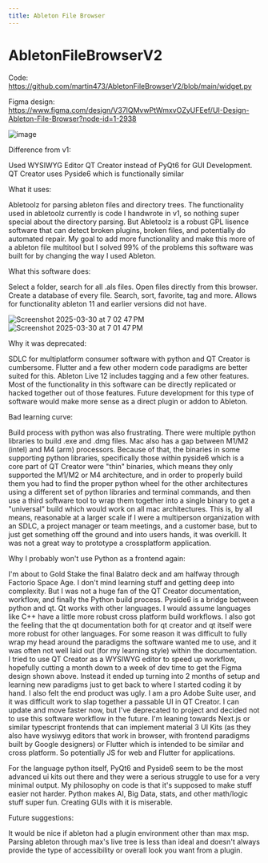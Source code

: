 ```yaml
---
title: Ableton File Browser
---
```

# AbletonFileBrowserV2
Code: https://github.com/martin473/AbletonFileBrowserV2/blob/main/widget.py

Figma design: https://www.figma.com/design/V37lQMvwPtWmxvOZyUFEef/UI-Design-Ableton-File-Browser?node-id=1-2938

![image](https://i.imgur.com/zYBiYHG.png)

Difference from v1:

Used WYSIWYG Editor QT Creator instead of PyQt6 for GUI Development. QT Creator uses Pyside6 which is functionally similar

What it uses:

Abletoolz for parsing ableton files and directory trees. The functionality used in abletoolz currently is code I handwrote in v1, so nothing super special about the directory parsing. But Abletoolz is a robust GPL lisence software that can detect broken plugins, broken files, and potentially do automated repair. My goal to add more functionality and make this more of a ableton file multitool but I solved 99% of the problems this software was built for by changing the way I used Ableton.

What this software does:

Select a folder, search for all .als files. Open files directly from this browser. Create a database of every file. Search, sort, favorite, tag and more. Allows for functionality ableton 11 and earlier versions did not have.

![Screenshot 2025-03-30 at 7 02 47 PM](https://i.imgur.com/y5ZkwSu.png)
![Screenshot 2025-03-30 at 7 01 47 PM](https://i.imgur.com/9keJhCA.png)

Why it was deprecated:

SDLC for multiplatform consumer software with python and QT Creator is cumbersome. Flutter and a few other modern code paradigms are better suited for this. Ableton Live 12 includes tagging and a few other features. Most of the functionality in this software can be directly replicated or hacked together out of those features. Future development for this type of software would make more sense as a direct plugin or addon to Ableton.

Bad learning curve:

Build process with python was also frustrating. There were multiple python libraries to build .exe and .dmg files. Mac also has a gap between M1/M2 (intel) and M4 (arm) processors. Because of that, the binaries in some supporting python libraries, specifically those within pyside6 which is a core part of QT Creator were "thin" binaries, which means they only supported the M1/M2 or M4 architecture, and in order to properly build them you had to find the proper python wheel for the other architectures using a different set of python libraries and terminal commands, and then use a third software tool to wrap them together into a single binary to get a "universal" build which would work on all mac architectures. This is, by all means, reasonable at a larger scale if I were a multiperson organization with an SDLC, a project manager or team meetings, and a customer base, but to just get something off the ground and into users hands, it was overkill. It was not a great way to prototype a crossplatform application.

Why I probably won't use Python as a frontend again:

I'm about to Gold Stake the final Balatro deck and am halfway through Factorio Space Age. I don't mind learning stuff and getting deep into complexity. But I was not a huge fan of the QT Creator documentation, workflow, and finally the Python build process. Pyside6 is a bridge between python and qt. Qt works with other languages. I would assume languages like C++ have a little more robust cross platform build workflows. I also got the feeling that the qt documentation both for qt creator and qt itself were more robust for other languages. For some reason it was difficult to fully wrap my head around the paradigms the software wanted me to use, and it was often not well laid out (for my learning style) within the documentation. I tried to use QT Creator as a WYSIWYG editor to speed up workflow, hopefully cutting a month down to a week of dev time to get the Figma design shown above. Instead it ended up turning into 2 months of setup and learning new paradigms just to get back to where I started coding it by hand. I also felt the end product was ugly. I am a pro Adobe Suite user, and it was difficult work to slap together a passable UI in QT Creator. I can update and move faster now, but I've deprecated to project and decided not to use this software workflow in the future. I'm leaning towards Next.js or similar typescript frontends that can implement material 3 UI Kits (as they also have wysiwyg editors that work in browser, with frontend paradigms built by Google designers) or Flutter which is intended to be similar and cross platform. So potentially JS for web and Flutter for applications.

For the language python itself, PyQt6 and Pyside6 seem to be the most advanced ui kits out there and they were a serious struggle to use for a very minimal output. My philosophy on code is that it's supposed to make stuff easier not harder. Python makes AI, Big Data, stats, and other math/logic stuff super fun. Creating GUIs with it is miserable.

Future suggestions:

It would be nice if ableton had a plugin environment other than max msp. Parsing ableton through max's live tree is less than ideal and doesn't always provide the type of accessibility or overall look you want from a plugin.

